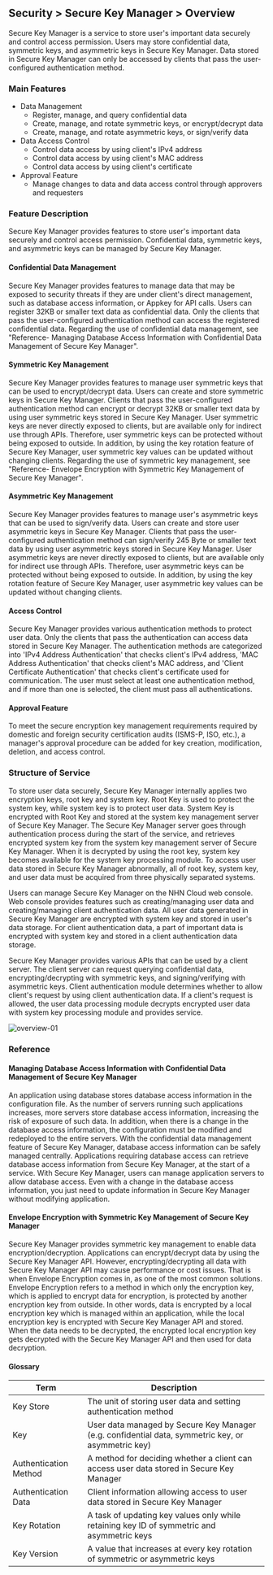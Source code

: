 ## Security > Secure Key Manager > Overview
Secure Key Manager is a service to store user's important data securely and control access permission. Users may store confidential data, symmetric keys, and asymmetric keys in Secure Key Manager. Data stored in Secure Key Manager can only be accessed by clients that pass the user-configured authentication method.

### Main Features
* Data Management
    * Register, manage, and query confidential data
    * Create, manage, and rotate symmetric keys, or encrypt/decrypt data
    * Create, manage, and rotate asymmetric keys, or sign/verify data
* Data Access Control
    * Control data access by using client's IPv4 address
    * Control data access by using client's MAC address
    * Control data access by using client's certificate
* Approval Feature
    * Manage changes to data and data access control through approvers and requesters

### Feature Description
Secure Key Manager provides features to store user's important data securely and control access permission. Confidential data, symmetric keys, and asymmetric keys can be managed by Secure Key Manager.

#### Confidential Data Management
Secure Key Manager provides features to manage data that may be exposed to security threats if they are under client's direct management, such as database access information, or Appkey for API calls. Users can register 32KB or smaller text data as confidential data. Only the clients that pass the user-configured authentication method can access the registered confidential data. Regarding the use of confidential data management, see "Reference- Managing Database Access Information with Confidential Data Management of Secure Key Manager".

#### Symmetric Key Management
Secure Key Manager provides features to manage user symmetric keys that can be used to encrypt/decrypt data. Users can create and store symmetric keys in Secure Key Manager. Clients that pass the user-configured authentication method can encrypt or decrypt 32KB or smaller text data by using user symmetric keys stored in Secure Key Manager. User symmetric keys are never directly exposed to clients, but are available only for indirect use through APIs. Therefore, user symmetric keys can be protected without being exposed to outside. In addition, by using the key rotation feature of Secure Key Manager, user symmetric key values can be updated without changing clients. Regarding the use of symmetric key management, see "Reference- Envelope Encryption with Symmetric Key Management of Secure Key Manager".

#### Asymmetric Key Management
Secure Key Manager provides features to manage user's asymmetric keys that can be used to sign/verify data. Users can create and store user asymmetric keys in Secure Key Manager. Clients that pass the user-configured authentication method can sign/verify 245 Byte or smaller text data by using user asymmetric keys stored in Secure Key Manager. User asymmetric keys are never directly exposed to clients, but are available only for indirect use through APIs. Therefore, user asymmetric keys can be protected without being exposed to outside. In addition, by using the key rotation feature of Secure Key Manager, user asymmetric key values can be updated without changing clients.

#### Access Control
Secure Key Manager provides various authentication methods to protect user data. Only the clients that pass the authentication can access data stored in Secure Key Manager. The authentication methods are categorized into 'IPv4 Address Authentication' that checks client's IPv4 address, 'MAC Address Authentication' that checks client's MAC address, and 'Client Certificate Authentication' that checks client's certificate used for communication. The user must select at least one authentication method, and if more than one is selected, the client must pass all authentications.

#### Approval Feature
To meet the secure encryption key management requirements required by domestic and foreign security certification audits (ISMS-P, ISO, etc.), a manager's approval procedure can be added for key creation, modification, deletion, and access control.

### Structure of Service
To store user data securely, Secure Key Manager internally applies two encryption keys, root key and system key. Root Key is used to protect the system key, while system key is to protect user data. System Key is encrypted with Root Key and stored at the system key management server of Secure Key Manager. The Secure Key Manager server goes through authentication process during the start of the service, and retrieves encrypted system key from the system key management server of Secure Key Manager. When it is decrypted by using the root key, system key becomes available for the system key processing module. To access user data stored in Secure Key Manager abnormally, all of root key, system key, and user data must be acquired from three physically separated systems.

Users can manage Secure Key Manager on the NHN Cloud web console. Web console provides features such as creating/managing user data and creating/managing client authentication data. All user data generated in Secure Key Manager are encrypted with system key and stored in user's data storage. For client authentication data, a part of important data is encrypted with system key and stored in a client authentication data storage.

Secure Key Manager provides various APIs that can be used by a client server. The client server can request querying confidential data, encrypting/decrypting with symmetric keys, and signing/verifying with asymmetric keys. Client authentication module determines whether to allow client's request by using client authentication data. If a client's request is allowed, the user data processing module decrypts encrypted user data with system key processing module and provides service.

![overview-01](http://static.toastoven.net/prod_kms/2019-12-24/overview-01.png)

### Reference

#### Managing Database Access Information with Confidential Data Management of Secure Key Manager
An application using database stores database access information in the configuration file. As the number of servers running such applications increases, more servers store database access information, increasing the risk of exposure of such data. In addition, when there is a change in the database access information, the configuration must be modified and redeployed to the entire servers.
With the confidential data management feature of Secure Key Manager, database access information can be safely managed centrally. Applications requiring database access can retrieve database access information from Secure Key Manager, at the start of a service. With Secure Key Manager, users can manage application servers to allow database access. Even with a change in the database access information, you just need to update information in Secure Key Manager without modifying application.

#### Envelope Encryption with Symmetric Key Management of Secure Key Manager
Secure Key Manager provides symmetric key management to enable data encryption/decryption. Applications can encrypt/decrypt data by using the Secure Key Manager API. However, encrypting/decrypting all data with Secure Key Manager API may cause performance or cost issues.  That is when Envelope Encryption comes in, as one of the most common solutions. Envelope Encryption refers to a method in which only the encryption key, which is applied to encrypt data for encryption, is protected by another encryption key from outside. In other words, data is encrypted by a local encryption key which is managed within an application, while the local encryption key is encrypted with Secure Key Manager API and stored. When the data needs to be decrypted, the encrypted local encryption key gets decrypted with the Secure Key Manager API and then used for data decryption.

#### Glossary
| Term | Description |
|---|---|
| Key Store | The unit of storing user data and setting authentication method |
| Key | User data managed by Secure Key Manager (e.g. confidential data, symmetric key, or asymmetric key) |
| Authentication Method | A method for deciding whether a client can access user data stored in Secure Key Manager |
| Authentication Data | Client information allowing access to user data stored in Secure Key Manager |
| Key Rotation | A task of updating key values only while retaining key ID of symmetric and asymmetric keys |
| Key Version | A value that increases at every key rotation of symmetric or asymmetric keys |
